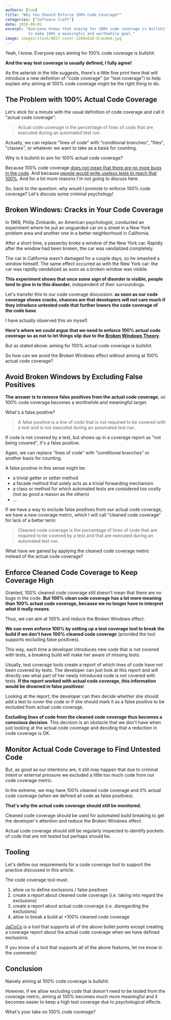 ```yaml
---
authors: [tom]
title: "Why You Should Enforce 100% Code Coverage*"
categories: ["Software Craft"]
date: 2018-09-01
excerpt: "Everyone knows that aiming for 100% code coverage is bullshit. This article re-defines code coverage
          to make 100% a meaningful and worthwhile goal."
image: images/stock/0027-cover-1200x628-branded.jpg
---
```




Yeah, I know. Everyone says aiming for 100% code coverage is bullshit.

**And the way test coverage is usually defined, I fully agree!**

As the asterisk in the title suggests, there's a little fine print here that will
introduce a new definition of "code coverage" (or "test coverage") to help explain why 
aiming at 100% code coverage might be the right thing to do.  

## The Problem with 100% Actual Code Coverage

Let's stick for a minute with the usual definition of code coverage and call it 
"actual code coverage":

> Actual code coverage is the percentage of lines of code that are executed
> during an automated test run.

Actually, we can replace "lines of code" with "conditional branches", "files", "classes",
or whatever we want to take as a basis for counting.

Why is it bullshit to aim for 100% actual code coverage? 

Because 100% code coverage [does not mean that there are no more bugs in the code](https://jeroenmols.com/blog/2017/11/28/coveragproblem/#app-coverage).
And because [people would write useless tests to reach that 100%](https://martinfowler.com/bliki/TestCoverage.html).
And for a lot more reasons I'm not going to discuss here. 

So, back to the question: why would I promote to enforce 100% code coverage? 
Let's discuss some criminal psychology! 

## Broken Windows: Cracks in Your Code Coverage

In 1969, Philip Zimbardo, an American psychologist, conducted an experiment where he put an unguarded car
on a street in a New York problem area and another one in a better neighborhood in California.

After a short time, a passerby broke a window of the New York car. Rapidly after the window had been broken,
the car was vandalized completely. 

The car in California wasn't damaged for a couple days, so he smashed a window himself. The same effect occurred
as with the New York car: the car was rapidly vandalized as soon as a broken window was visible.

**This experiment shows that once some sign of disorder is visible, people tend to give in to this disorder**, independent
of their surroundings.

Let's transfer this to our code coverage discussion: **as soon as our code coverage shows cracks,
chances are that developers will not care much if they introduce untested code that further lowers
the code coverage of the code base**.

I have actually observed this on myself.

**Here's where we could argue that we need to enforce 100% actual code coverage so as not to let things slip
due to the [Broken Windows Theory](https://en.wikipedia.org/wiki/Broken_windows_theory)**.

But as stated above: aiming for 100% actual code coverage is bullshit.

So how can we avoid the Broken Windows effect without aiming at 100% actual code coverage?

## Avoid Broken Windows by Excluding False Positives

**The answer is to remove false positives from the actual code coverage**, so 100% code coverage becomes a worthwhile
and meaningful target.

What's a false positive?

> A false positive is a line of code that is not required to be covered with a test
> and is not executed during an automated test run.

If code is not covered by a test, but shows up in a coverage report as "not being covered", it's a false positive.

Again, we can replace "lines of code" with "conditional branches" or another basis for counting.

A false positive in this sense might be:

* a trivial getter or setter method 
* a facade method that solely acts as a trivial forwarding mechanism
* a class or method for which automated tests are considered too costly (not as good a reason as the others)  
* ...

If we have a way to exclude false positives from our actual code coverage, we have a new
coverage metric, which I will call "cleaned code coverage" for lack of a better term:

> Cleaned code coverage is the percentage of lines of code that are 
> required to be covered by a test and that are executed
> during an automated test run.

What have we gained by applying the cleaned code coverage metric instead of the actual code coverage?

## Enforce Cleaned Code Coverage to Keep Coverage High

Granted, 100% cleaned code coverage still doesn't mean that there are no bugs in the code. **But 100%
clean code coverage has a lot more meaning than 100% actual code coverage, because we no longer
have to interpret what it really means**.

Thus, we can aim at 100% and reduce the Broken Windows effect.

**We can even enforce 100% by setting up a test coverage tool to break the build if we don't have 100%
cleaned code coverage** (provided the tool supports excluding false positives).

This way, each time a developer introduces new code that is not covered with tests, a breaking
build will make her aware of missing tests. 

Usually, test coverage tools create a report of which lines of code have not been covered by tests.
The developer can just look at this report and will directly see what part of her newly
introduced code is not covered with tests. **If the report worked with actual code coverage, this information
would be drowned in false positives**!

Looking at the report, the developer can then decide whether she should add a test to cover the code or
if she should mark it as a false positive to be excluded from actual code coverage.

**Excluding lines of code from the cleaned code coverage thus becomes a conscious decision**. This decision is an obstacle that
we don't have when just looking at the actual code coverage and deciding that a reduction in code coverage is OK. 

## Monitor Actual Code Coverage to Find Untested Code

But, as good as our intentions are, it still may happen that due to criminal intent or external pressure we excluded a
little too much code from our code coverage metric. 

In the extreme, we may have 100% cleaned code coverage and 0% actual code coverage (when we defined all code as
false positives). 

**That's why the actual code coverage should still be monitored.**

Cleaned code coverage should be used for automated build breaking to get the developer's attention and reduce
the Broken Windows effect.

Actual code coverage should still be regularly inspected to identify pockets of code that are not tested but perhaps
should be. 

## Tooling

Let's define our requirements for a code coverage tool to support the practice discussed in this article.

The code coverage tool must:

1. allow us to define exclusions / false positives 
2. create a report about cleaned code coverage (i.e. taking into regard the exclusions)
3. create a report about actual code coverage (i.e. disregarding the exclusions)
4. allow to break a build at <100% cleaned code coverage

[JaCoCo](/jacoco) is a tool that supports all of the above bullet points except creating a coverage report
about the actual code coverage when we have defined exclusions.

If you know of a tool that supports all of the above features, let me know in the comments!

## Conclusion

Naively aiming at 100% code coverage is bullshit. 

However, if we allow excluding code 
that doesn't need to be tested from the coverage metric, aiming at 100% becomes much more meaningful and it
becomes easier to keep a high test coverage due to psychological effects. 

What's your take on 100% code coverage?
